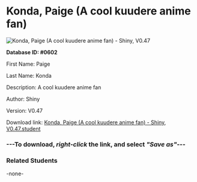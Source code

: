 # Konda, Paige (A cool kuudere anime fan)

<img src="Files/Konda, Paige (A cool kuudere anime fan).png" title="Konda, Paige (A cool kuudere anime fan) - Shiny, V0.47">

**Database ID: #0602**

First Name: Paige

Last Name: Konda

Description: A cool kuudere anime fan

Author: Shiny

Version: V0.47

Download link: <a href="https://raw.githubusercontent.com/Arbiter1223/Daigaku-Gurashi-Custom-Students/master/Files/Student Files/Konda%2C%20Paige%20(A%20cool%20kuudere%20anime%20fan)%20-%20Shiny%2C%20V0.47.student">Konda, Paige (A cool kuudere anime fan) - Shiny, V0.47.student</a>

### ---**To download, _right-click_ the link, and select _"Save as"_**---

### Related Students

-none-
